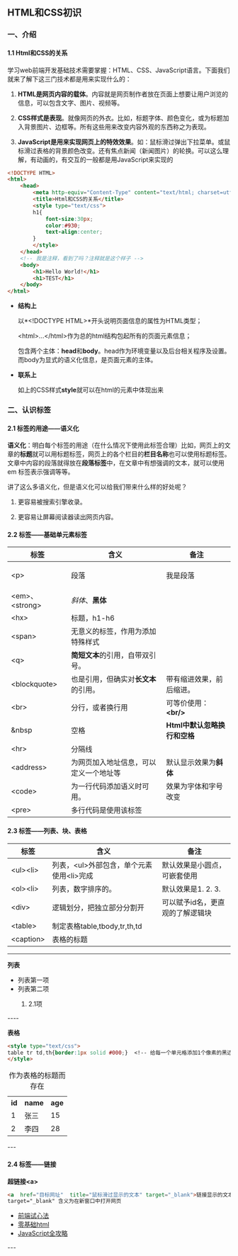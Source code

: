 ## HTML和CSS初识

### 一、介绍

#### 1.1 Html和CSS的关系

学习web前端开发基础技术需要掌握：HTML、CSS、JavaScript语言。下面我们就来了解下这三门技术都是用来实现什么的：

1. **HTML是网页内容的载体**。内容就是网页制作者放在页面上想要让用户浏览的信息，可以包含文字、图片、视频等。

2. **CSS样式是表现**。就像网页的外衣。比如，标题字体、颜色变化，或为标题加入背景图片、边框等。所有这些用来改变内容外观的东西称之为表现。

3. **JavaScript是用来实现网页上的特效效果**。如：鼠标滑过弹出下拉菜单。或鼠标滑过表格的背景颜色改变。还有焦点新闻（新闻图片）的轮换。可以这么理解，有动画的，有交互的一般都是用JavaScript来实现的

```html
<!DOCTYPE HTML>
<html>
    <head>
        <meta http-equiv="Content-Type" content="text/html; charset=utf-8">
        <title>Html和CSS的关系</title>
        <style type="text/css">
        h1{
            font-size:30px;    
            color:#930;
            text-align:center;
        }
        </style>
    </head>
    <!-- 我是注释，看到了吗？注释就是这个样子 -->
    <body>
        <h1>Hello World!</h1>
        <h1>TEST</h1>
    </body>
</html>
```

- **结构上**

  以*\<!DOCTYPE HTML\>*开头说明页面信息的属性为HTML类型；

  \<html\>...\</html\>作为总的html结构包起所有的页面元素信息；

  包含两个主体：**head**和**body**。head作为环境变量以及后台相关程序及设置。而body为显式的语义化信息，是页面元素的主体。

- **联系上**

  如上的CSS样式**style**就可以在html的元素中体现出来

### 二、认识标签

#### 2.1 标签的用途——语义化

**语义化**：明白每个标签的用途（在什么情况下使用此标签合理）比如，网页上的文章的**标题**就可以用标题标签，网页上的各个栏目的**栏目名称**也可以使用标题标签。文章中内容的段落就得放在**段落标签**中，在文章中有想强调的文本，就可以使用 em 标签表示强调等等。

讲了这么多语义化，但是语义化可以给我们带来什么样的好处呢？

1. 更容易被搜索引擎收录。

2. 更容易让屏幕阅读器读出网页内容。

#### 2.2 标签——基础单元素标签

| 标签             | 含义                                   | 备注                         |
| ---------------- | -------------------------------------- | ---------------------------- |
| \<p>             | 段落                                   | <p>我是段落</p>              |
| \<em>、\<strong> | *斜体*、**黑体**                       |                              |
| \<hx>            | 标题，h1-h6                            |                              |
| \<span>          | 无意义的标签，作用为添加特殊样式       |                              |
| \<q>             | **简短文本**的引用，自带双引号。       |                              |
| \<blockquote>    | 也是引用，但确实对**长文本**的引用。   | 带有缩进效果，前后缩进。     |
| \<br>            | 分行，或者换行用                       | 可等价使用：**\<br/>**       |
| &nbsp            | 空格                                   | **Html中默认忽略换行和空格** |
| \<hr>            | 分隔线                                 |                              |
| \<address>       | 为网页加入地址信息，可以定义一个地址等 | 默认显示效果为**斜体**       |
| \<code>          | 为一行代码添加语义时可用。             | 效果为字体和字号改变         |
| \<pre>           | 多行代码是使用该标签                   |                              |

#### 2.3 标签——列表、块、表格

| 标签       | 含义                                       | 备注                             |
| ---------- | ------------------------------------------ | -------------------------------- |
| \<ul>\<li> | 列表，\<ul>外部包含，单个元素使用\<li>完成 | 默认效果是小圆点，可嵌套使用     |
| \<ol>\<li> | 列表，数字排序的。                         | 默认效果是1. 2. 3.               |
| \<div>     | 逻辑划分，把独立部分分割开                 | 可以赋予id名，更直观的了解逻辑块 |
| \<table>   | 制定表格table,tbody,tr,th,td               |                                  |
| \<caption> | 表格的标题                                 |                                  |

---

**列表**

<ul>
    <li>列表第一项</li>
    <li>列表第二项</li>
    <ol>
        <li>2.1项</li>
    </ol>
</ul>
----

**表格**

```html
<style type="text/css">
table tr td,th{border:1px solid #000;}	<!-- 给每一个单元格添加1个像素的黑边框 -->
</style>
```


<table summary="summary记录的是表格的摘要">
  <caption>作为表格的标题而存在</caption>
    <tr>	<!-- 每一行用tr -->
        <th>id</th>		<!-- 表单元格头用th-->
        <th>name</th>
        <th>age</th>
    </tr>
    <tr>
        <td>1</td>	<!-- 单元格用td-->
        <td>张三</td>
        <td>15</td>
    </tr>
    <tr>
        <td>2</td>
        <td>李四</td>
        <td>28</td>
    </tr>
</table>
---



#### 2.4 标签——链接

**超链接\<a>**

```html
<a  href="目标网址"  title="鼠标滑过显示的文本" target="_blank">链接显示的文本</a>
target="_blank" 含义为在新窗口中打开网页
```

<ul>
    <li><a href="#" title="前端开发面试心法">前端试心法</a> </li>
    <li><a href="#" title="零基础学习html">零基础html</a></li>
    <li><a href="#" title="JavaScript全攻略">JavaScript全攻略</a></li>
</ul>
---











